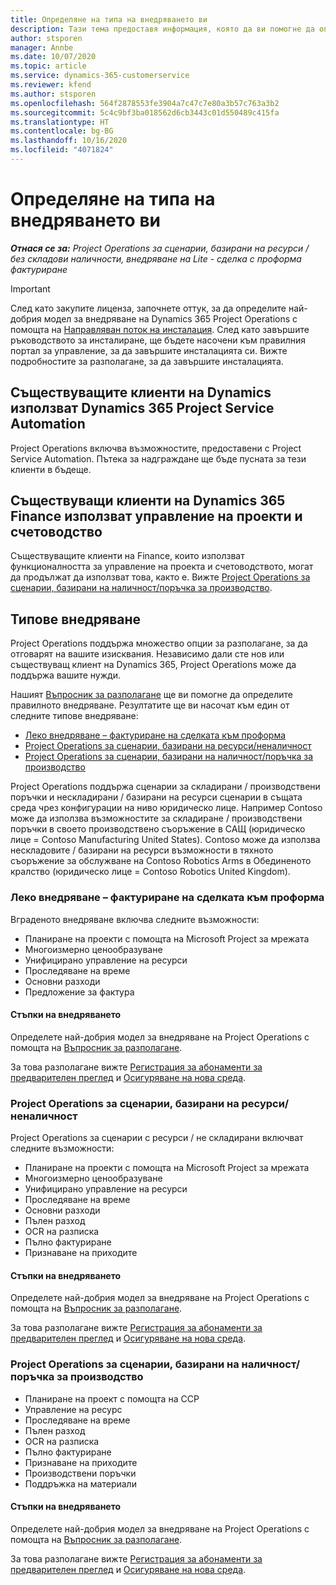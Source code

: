 ```yaml
---
title: Определяне на типа на внедряването ви
description: Тази тема предоставя информация, която да ви помогне да определите правилния тип на внедряване за Project Operations за фирмата си.
author: stsporen
manager: Annbe
ms.date: 10/07/2020
ms.topic: article
ms.service: dynamics-365-customerservice
ms.reviewer: kfend
ms.author: stsporen
ms.openlocfilehash: 564f2878553fe3904a7c47c7e80a3b57c763a3b2
ms.sourcegitcommit: 5c4c9bf3ba018562d6cb3443c01d550489c415fa
ms.translationtype: HT
ms.contentlocale: bg-BG
ms.lasthandoff: 10/16/2020
ms.locfileid: "4071824"
---
```

# <a name="determine-your-deployment-type"></a>Определяне на типа на внедряването ви

_**Отнася се за:** Project Operations за сценарии, базирани на ресурси / без складови наличности, внедряване на Lite - сделка с проформа фактуриране_

> [!IMPORTANT]
> След като закупите лиценза, започнете оттук, за да определите най-добрия модел за внедряване на Dynamics 365 Project Operations с помощта на [Направляван поток на инсталация](https://aka.ms/provisionprojectoperations).
> След като завършите ръководството за инсталиране, ще бъдете насочени към правилния портал за управление, за да завършите инсталацията си. Вижте подробностите за разполагане, за да завършите инсталацията.


## <a name="existing-customers-of-dynamics-using-dynamics-365-project-service-automation"></a>Съществуващите клиенти на Dynamics използват Dynamics 365 Project Service Automation
Project Operations включва възможностите, предоставени с Project Service Automation. Пътека за надграждане ще бъде пусната за тези клиенти в бъдеще.

## <a name="existing-customers-of-dynamics-365-finance-using-project-management-and-accounting"></a>Съществуващи клиенти на Dynamics 365 Finance използват управление на проекти и счетоводство 

Съществуващите клиенти на Finance, които използват функционалността за управление на проекта и счетоводството, могат да продължат да използват това, както е. Вижте [Project Operations за сценарии, базирани на наличност/поръчка за производство](#pma).


## <a name="deployment-types"></a>Типове внедряване
Project Operations поддържа множество опции за разполагане, за да отговарят на вашите изисквания. Независимо дали сте нов или съществуващ клиент на Dynamics 365, Project Operations може да поддържа вашите нужди.

Нашият [Въпросник за разполагане](https://aka.ms/provisionprojectoperations) ще ви помогне да определите правилното внедряване. Резултатите ще ви насочат към един от следните типове внедряване:

- [Леко внедряване – фактуриране на сделката към проформа](#lite)
- [Project Operations за сценарии, базирани на ресурси/неналичност](#integrated)
- [Project Operations за сценарии, базирани на наличност/поръчка за производство](#pma)

Project Operations поддържа сценарии за складирани / производствени поръчки и нескладирани / базирани на ресурси сценарии в същата среда чрез конфигурации на ниво юридическо лице. Например Contoso може да използва възможностите за складиране / производствени поръчки в своето производствено съоръжение в САЩ (юридическо лице = Contoso Manufacturing United States). Contoso може да използва нескладовите / базирани на ресурси възможности в тяхното съоръжение за обслужване на Contoso Robotics Arms в Обединеното кралство (юридическо лице = Contoso Robotics United Kingdom).

### <a name="lite-deployment---deal-to-proforma-invoicing"></a><a  name="lite"></a>Леко внедряване – фактуриране на сделката към проформа

Вграденото внедряване включва следните възможности:

- Планиране на проекти с помощта на Microsoft Project за мрежата
- Многоизмерно ценообразуване
- Унифицирано управление на ресурси
- Проследяване на време
- Основни разходи
- Предложение за фактура

#### <a name="deployment-steps"></a>Стъпки на внедряването
Определете най-добрия модел за внедряване на Project Operations с помощта на [Въпросник за разполагане](https://aka.ms/provisionprojectoperations).

За това разполагане вижте [Регистрация за абонаменти за предварителен преглед](lite-preview-subscription-sign-up.md) и [Осигуряване на нова среда](lite-deployment.md). 


### <a name="project-operations-for-resourcenon-stocked-scenarios"></a><a name="integrated"></a>Project Operations за сценарии, базирани на ресурси/неналичност
Project Operations за сценарии с ресурси / не складирани включват следните възможности:
  
- Планиране на проекти с помощта на Microsoft Project за мрежата
- Многоизмерно ценообразуване
- Унифицирано управление на ресурси
- Проследяване на време
- Основни разходи
- Пълен разход
- OCR на разписка
- Пълно фактуриране
- Признаване на приходите

#### <a name="deployment-steps"></a>Стъпки на внедряването
Определете най-добрия модел за внедряване на Project Operations с помощта на [Въпросник за разполагане](https://aka.ms/provisionprojectoperations).

За това разполагане вижте [Регистрация за абонаменти за предварителен преглед](resource-sign-up-preview-subscription.md) и [Осигуряване на нова среда](resource-provision-new-environment.md). 


### <a name="project-operations-for-stockedproduction-order-scenarios"></a><a name="pma"></a>Project Operations за сценарии, базирани на наличност/поръчка за производство

- Планиране на проект с помощта на ССР
- Управление на ресурс
- Проследяване на време
- Пълен разход
- OCR на разписка
- Пълно фактуриране
- Признаване на приходите
- Производствени поръчки
- Поддръжка на материали

#### <a name="deployment-steps"></a>Стъпки на внедряването
Определете най-добрия модел за внедряване на Project Operations с помощта на [Въпросник за разполагане](https://aka.ms/provisionprojectoperations).

За това разполагане вижте [Регистрация за абонаменти за предварителен преглед](https://docs.microsoft.com/dynamics365/fin-ops-core/dev-itpro/dev-tools/sign-up-preview-subscription?toc=/dynamics365/finance/toc.json) и [Осигуряване на нова среда](https://docs.microsoft.com/dynamics365/fin-ops-core/dev-itpro/deployment/deploy-demo-environment?toc=/dynamics365/finance/toc.json). 

